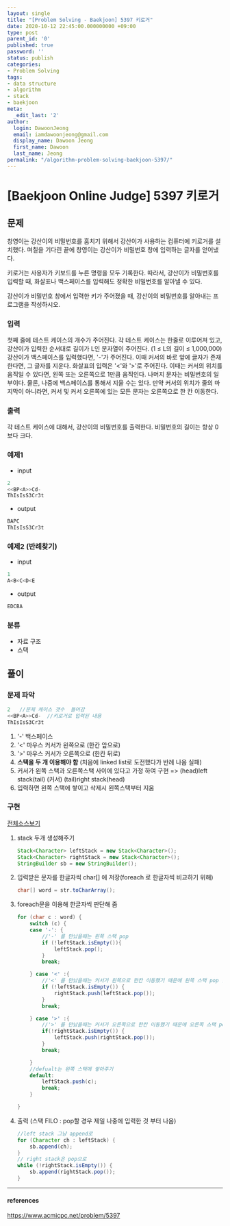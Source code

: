 ```yaml
---
layout: single
title: "[Problem Solving - Baekjoon] 5397 키로거"
date: 2020-10-12 22:45:00.000000000 +09:00
type: post
parent_id: '0'
published: true
password: ''
status: publish
categories:
- Problem Solving
tags:
- data structure
- algorithm
- stack
- baekjoon
meta:
  _edit_last: '2'
author:
  login: DawoonJeong
  email: iamdawoonjeong@gmail.com
  display_name: Dawoon Jeong
  first_name: Dawoon
  last_name: Jeong
permalink: "/algorithm-problem-solving-baekjoon-5397/"
---
```

# [Baekjoon Online Judge] 5397 키로거

## 문제
창영이는 강산이의 비밀번호를 훔치기 위해서 강산이가 사용하는 컴퓨터에 키로거를 설치했다. 며칠을 기다린 끝에 창영이는 강산이가 비밀번호 창에 입력하는 글자를 얻어냈다.

키로거는 사용자가 키보드를 누른 명령을 모두 기록한다. 따라서, 강산이가 비밀번호를 입력할 때, 화살표나 백스페이스를 입력해도 정확한 비밀번호를 알아낼 수 있다.

강산이가 비밀번호 창에서 입력한 키가 주어졌을 때, 강산이의 비밀번호를 알아내는 프로그램을 작성하시오.


### 입력
첫째 줄에 테스트 케이스의 개수가 주어진다. 각 테스트 케이스는 한줄로 이루어져 있고, 강산이가 입력한 순서대로 길이가 L인 문자열이 주어진다. (1 ≤ L의 길이 ≤ 1,000,000) 강산이가 백스페이스를 입력했다면, '-'가 주어진다. 이때 커서의 바로 앞에 글자가 존재한다면, 그 글자를 지운다. 화살표의 입력은 '<'와 '>'로 주어진다. 이때는 커서의 위치를 움직일 수 있다면, 왼쪽 또는 오른쪽으로 1만큼 움직인다. 나머지 문자는 비밀번호의 일부이다. 물론, 나중에 백스페이스를 통해서 지울 수는 있다. 만약 커서의 위치가 줄의 마지막이 아니라면, 커서 및 커서 오른쪽에 있는 모든 문자는 오른쪽으로 한 칸 이동한다.


### 출력
각 테스트 케이스에 대해서, 강산이의 비밀번호를 출력한다. 비밀번호의 길이는 항상 0보다 크다.


### 예제1
- input
```java
2
<<BP<A>>Cd-
ThIsIsS3Cr3t
```

- output
```java
BAPC
ThIsIsS3Cr3t
```

### 예제2 (반례찾기)
- input
```java
1
A<B<C<D<E
```
- output
```java
EDCBA
```

### 분류
- 자료 구조
- 스택


## 풀이

### 문제 파악

```java
2   //문제 케이스 갯수  들어감
<<BP<A>>Cd-  //키로거로 입력된 내용
ThIsIsS3Cr3t
```
1.  '-' 백스페이스
2.  '<' 마우스 커서가 왼쪽으로 (한칸 앞으로)
3.  '>' 마우스 커서가 오른쪽으로 (한칸 뒤로)
4. **스택을 두 개 이용해야 함** (처음에 linked list로 도전했다가 반례 나옴 실패)
5. 커서가  왼쪽 스택과 오른쪽스택 사이에 있다고 가정 하여 구현 => (head)left stack(tail) (커서)  (tail)right stack(head)   
6. 입력하면 왼쪽 스택에 쌓이고 삭제시 왼쪽스택부터 지움


### 구현

[전체소스보기](https://github.com/devvoon/java-datastructure-algorithm/blob/master/java-algorithm-problem-solving/src/baekjoon/problem5397/Main.java)

1. stack 두개 생성해주기
    ```java
    Stack<Character> leftStack = new Stack<Character>();
    Stack<Character> rightStack = new Stack<Character>();
    StringBuilder sb = new StringBuilder();
    ```

2. 입력받은 문자를 한글자씩 char[] 에 저장(foreach 로 한글자씩 비교하기 위해)
    ```java
    char[] word = str.toCharArray();
    ```

3. foreach문을 이용해 한글자씩 판단해 줌
    ```java
    for (char c : word) {
        switch (c) {
        case '-': {
            //'-' 를 만났을때는 왼쪽 스택 pop
            if (!leftStack.isEmpty()){
                leftStack.pop();
            }
            break;

        } case '<' :{
            //'<' 를 만났을때는 커서가 왼쪽으로 한칸 이동했기 때문에 왼쪽 스택 pop 한 후 오른쪽 스택에 push
            if (!leftStack.isEmpty()) {
                rightStack.push(leftStack.pop());
            }
            break;

        } case '>' :{
            //'>' 를 만났을때는 커서가 오른쪽으로 한칸 이동했기 때문에 오른쪽 스택 pop 한 후 왼쪽 스택에 push
            if(!rightStack.isEmpty()) {
                leftStack.push(rightStack.pop());
            }
            break;

        }
        //defualt는 왼쪽 스택에 쌓아주기
        default:
            leftStack.push(c);
            break;
        }

    }
    ```

4. 출력 (스택 FILO : pop할 경우 제일 나중에 입력한 것 부터 나옴)
    ```java
    //left stack 그냥 append로
    for (Character ch : leftStack) {
        sb.append(ch);
    }
    // right stack은 pop으로  
    while (!rightStack.isEmpty()) {
        sb.append(rightStack.pop());
    }
    ```


---

#### references
<https://www.acmicpc.net/problem/5397>
